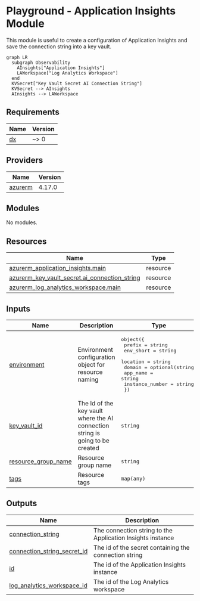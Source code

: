 # Playground - Application Insights Module

This module is useful to create a configuration of Application Insights and save the connection string into a key vault.

<!-- BEGIN_TF_GRAPH -->
```mermaid
graph LR
  subgraph Observability
    AInsights["Application Insights"]
    LAWorkspace["Log Analytics Workspace"]
  end
  KVSecret["Key Vault Secret AI Connection String"]
  KVSecret --> AInsights
  AInsights --> LAWorkspace
```

<!-- END_TF_GRAPH -->

<!-- BEGIN_TF_DOCS -->
## Requirements

| Name | Version |
|------|---------|
| <a name="requirement_dx"></a> [dx](#requirement\_dx) | ~> 0 |

## Providers

| Name | Version |
|------|---------|
| <a name="provider_azurerm"></a> [azurerm](#provider\_azurerm) | 4.17.0 |

## Modules

No modules.

## Resources

| Name | Type |
|------|------|
| [azurerm_application_insights.main](https://registry.terraform.io/providers/hashicorp/azurerm/latest/docs/resources/application_insights) | resource |
| [azurerm_key_vault_secret.ai_connection_string](https://registry.terraform.io/providers/hashicorp/azurerm/latest/docs/resources/key_vault_secret) | resource |
| [azurerm_log_analytics_workspace.main](https://registry.terraform.io/providers/hashicorp/azurerm/latest/docs/resources/log_analytics_workspace) | resource |

## Inputs

| Name | Description | Type | Default | Required |
|------|-------------|------|---------|:--------:|
| <a name="input_environment"></a> [environment](#input\_environment) | Environment configuration object for resource naming | <pre>object({<br/>    prefix          = string<br/>    env_short       = string<br/>    location        = string<br/>    domain          = optional(string)<br/>    app_name        = string<br/>    instance_number = string<br/>  })</pre> | n/a | yes |
| <a name="input_key_vault_id"></a> [key\_vault\_id](#input\_key\_vault\_id) | The Id of the key vault where the AI connection string is going to be created | `string` | n/a | yes |
| <a name="input_resource_group_name"></a> [resource\_group\_name](#input\_resource\_group\_name) | Resource group name | `string` | n/a | yes |
| <a name="input_tags"></a> [tags](#input\_tags) | Resource tags | `map(any)` | n/a | yes |

## Outputs

| Name | Description |
|------|-------------|
| <a name="output_connection_string"></a> [connection\_string](#output\_connection\_string) | The connection string to the Application Insights instance |
| <a name="output_connection_string_secret_id"></a> [connection\_string\_secret\_id](#output\_connection\_string\_secret\_id) | The id of the secret containing the connection string |
| <a name="output_id"></a> [id](#output\_id) | The id of the Application Insights instance |
| <a name="output_log_analytics_workspace_id"></a> [log\_analytics\_workspace\_id](#output\_log\_analytics\_workspace\_id) | The id of the Log Analytics workspace |
<!-- END_TF_DOCS -->
